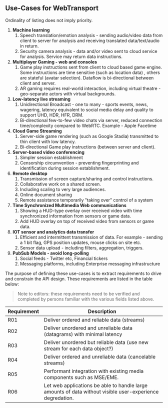 ## Use-Cases for WebTransport

Ordinality of listing does not imply priority. 

1. **Machine learning**
    1. Speech translation/emotion analysis  - sending audio/video data from client to server for analysis and receiving translated data/text/audio in return.
    1. Security camera analysis - data and/or video sent to cloud service for analysis. Service may return data instructions.
1. **Multiplayer Gaming - web and consoles**
    1. Game play instructions sent from client to cloud based game engine. Some instructions are time sensitive (such as location data) , others are stateful (avatar selection). Dataflow is bi-directional between client and server.  
    1. AR gaming requires real-world interaction, including virtual theatre - geo-separate actors with virtual backgrounds. 
1. **Low-latency live streaming**
    1. Unidirectional Broadcast - one to many - sports events, news, wagering, latency equivalent to social media delay and quality to support UHD, HDR, HFR, DRM. 
    1. Bi-directional few-to-few video chats via server, reduced connection time/complexity compared to WebRTC. Example - Apple Facetime
1. **Cloud Game Streaming**
    1. Server-side game rendering (such as Google Stadia) transmitted to thin client with low latency. 
    1. Bi-directional Game play instructions (between server and client).
1. **Server-based video conferencing**
    1. Simpler session establishment
    1. Censorship circumvention - preventing fingerprinting and identification during session establishment.
1. **Remote desktop**
    1. Transmission of screen capture/sharing and control instructions.
    1. Collaborative work on a shared screen.
    1. Including scaling to very large audiences.
    1. Online document sharing
    1. Remote assistance temporarily "taking over" control of a system
1. **Time Synchronized Multimedia Web communications**
    1. Showing a HUD-type overlay over received video with time synchronized information from sensors or game data.
    1. Add HUD overlay on top of received video from sensors or game data.
1. **IOT sensor and analytics data transfer**
    1. Efficient and intermittent transmission of data. For example  - sending a 1 bit flag, GPS position updates, mouse clicks on site etc. 
    1. Sensor data upload  - including filters, aggregation, triggers.
1. **PubSub Models - avoid long-polling**
    1. Social feeds - Twitter etc, Financial tickers
    1. Messaging platforms, including Enterprise messaging infrastructure

The purpose of defining these use-cases is to extract requirements to drive and constrain the API design. These requirements are listed in the table below:

> Note to editors: these requirements need to be verified and completed by persons familiar with the various fields listed above. 

| Requirement  | Description |
| ------------- | ------------- |
| R01  | Deliver ordered and reliable data (streams) |
| R02  | Deliver unordered and unreliable data (datagrams) with minimal latency |
| R03  | Deliver unordered but reliable data (use new stream for each data object?) |
| R04  | Deliver ordered and unreliable data (cancelable streams) |
| R05  | Performant integration with existing media components such as MSE/EME.  |
| R06  | Let web applications be able to handle large amounts of data without visible user-experience degredation.  |

